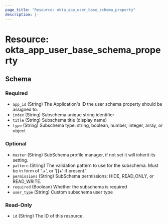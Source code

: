 ```yaml
---
page_title: "Resource: okta_app_user_base_schema_property"
description: |-
---
```


# Resource: okta_app_user_base_schema_property

<!-- schema generated by tfplugindocs -->

## Schema

### Required

- `app_id` (String) The Application's ID the user schema property should be assigned to.
- `index` (String) Subschema unique string identifier
- `title` (String) Subschema title (display name)
- `type` (String) Subschema type: string, boolean, number, integer, array, or object

### Optional

- `master` (String) SubSchema profile manager, if not set it will inherit its setting.
- `pattern` (String) The validation pattern to use for the subschema. Must be in form of '.+', or '[<pattern>]+' if present.'
- `permissions` (String) SubSchema permissions: HIDE, READ_ONLY, or READ_WRITE.
- `required` (Boolean) Whether the subschema is required
- `user_type` (String) Custom subschema user type

### Read-Only

- `id` (String) The ID of this resource.
